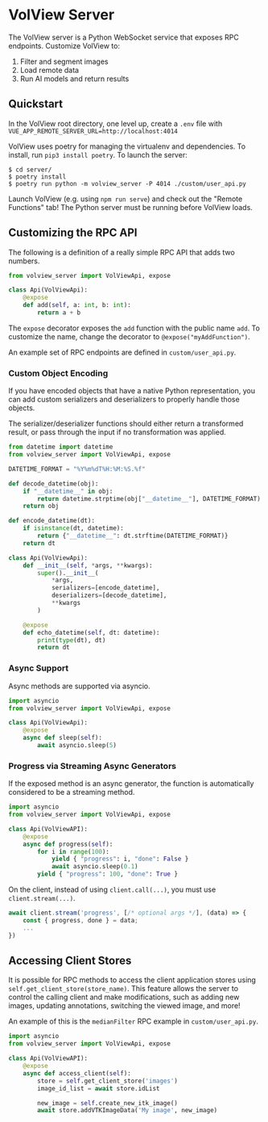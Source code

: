 # VolView Server

The VolView server is a Python WebSocket service that exposes RPC endpoints.
Customize VolView to:

1. Filter and segment images
1. Load remote data
1. Run AI models and return results 

## Quickstart

In the VolView root directory, one level up, create a `.env` file with
`VUE_APP_REMOTE_SERVER_URL=http://localhost:4014`

VolView uses poetry for managing the virtualenv and dependencies. To install,
run `pip3 install poetry`. To launch the server:

```
$ cd server/
$ poetry install
$ poetry run python -m volview_server -P 4014 ./custom/user_api.py
```

Launch VolView (e.g. using `npm run serve`) and check out the "Remote Functions"
tab! The Python server must be running before VolView loads.

## Customizing the RPC API

The following is a definition of a really simple RPC API that adds two numbers.

```python
from volview_server import VolViewApi, expose

class Api(VolViewApi):
    @expose
    def add(self, a: int, b: int):
        return a + b
```

The `expose` decorator exposes the `add` function with the public name `add`. To
customize the name, change the decorator to `@expose("myAddFunction")`.

An example set of RPC endpoints are defined in `custom/user_api.py`.

### Custom Object Encoding

If you have encoded objects that have a native Python representation, you can
add custom serializers and deserializers to properly handle those objects.

The serializer/deserializer functions should either return a transformed result,
or pass through the input if no transformation was applied.


```python
from datetime import datetime
from volview_server import VolViewApi, expose

DATETIME_FORMAT = "%Y%m%dT%H:%M:%S.%f"

def decode_datetime(obj):
    if "__datetime__" in obj:
        return datetime.strptime(obj["__datetime__"], DATETIME_FORMAT)
    return obj

def encode_datetime(dt):
    if isinstance(dt, datetime):
        return {"__datetime__": dt.strftime(DATETIME_FORMAT)}
    return dt

class Api(VolViewApi):
    def __init__(self, *args, **kwargs):
        super().__init__(
            *args,
            serializers=[encode_datetime],
            deserializers=[decode_datetime],
            **kwargs
        )

    @expose
    def echo_datetime(self, dt: datetime):
        print(type(dt), dt)
        return dt
```

### Async Support

Async methods are supported via asyncio.

```python
import asyncio
from volview_server import VolViewApi, expose

class Api(VolViewApi):
    @expose
    async def sleep(self):
        await asyncio.sleep(5)
```

### Progress via Streaming Async Generators

If the exposed method is an async generator, the function is automatically
considered to be a streaming method.

```python
import asyncio
from volview_server import VolViewApi, expose

class Api(VolViewAPI):
    @expose
    async def progress(self):
        for i in range(100):
            yield { "progress": i, "done": False }
            await asyncio.sleep(0.1)
        yield { "progress": 100, "done": True }
```

On the client, instead of using `client.call(...)`, you must use
`client.stream(...)`.

```javascript
await client.stream('progress', [/* optional args */], (data) => {
    const { progress, done } = data;
    ...
})
```

## Accessing Client Stores

It is possible for RPC methods to access the client application stores using `self.get_client_store(store_name)`. This feature allows the server to control the calling client and make modifications, such as adding new images, updating annotations, switching the viewed image, and more!

An example of this is the `medianFilter` RPC example in `custom/user_api.py`.

```python
import asyncio
from volview_server import VolViewApi, expose

class Api(VolViewAPI):
    @expose
    async def access_client(self):
        store = self.get_client_store('images')
        image_id_list = await store.idList

        new_image = self.create_new_itk_image()
        await store.addVTKImageData('My image', new_image)
